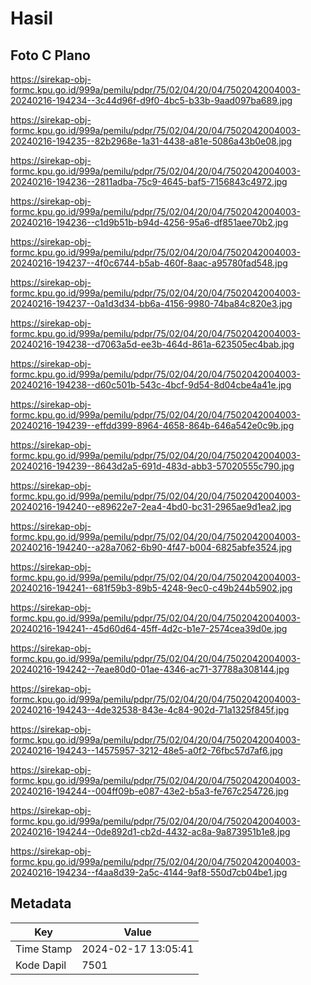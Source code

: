 # Hasil

## Foto C Plano

https://sirekap-obj-formc.kpu.go.id/999a/pemilu/pdpr/75/02/04/20/04/7502042004003-20240216-194234--3c44d96f-d9f0-4bc5-b33b-9aad097ba689.jpg

https://sirekap-obj-formc.kpu.go.id/999a/pemilu/pdpr/75/02/04/20/04/7502042004003-20240216-194235--82b2968e-1a31-4438-a81e-5086a43b0e08.jpg

https://sirekap-obj-formc.kpu.go.id/999a/pemilu/pdpr/75/02/04/20/04/7502042004003-20240216-194236--2811adba-75c9-4645-baf5-7156843c4972.jpg

https://sirekap-obj-formc.kpu.go.id/999a/pemilu/pdpr/75/02/04/20/04/7502042004003-20240216-194236--c1d9b51b-b94d-4256-95a6-df851aee70b2.jpg

https://sirekap-obj-formc.kpu.go.id/999a/pemilu/pdpr/75/02/04/20/04/7502042004003-20240216-194237--4f0c6744-b5ab-460f-8aac-a95780fad548.jpg

https://sirekap-obj-formc.kpu.go.id/999a/pemilu/pdpr/75/02/04/20/04/7502042004003-20240216-194237--0a1d3d34-bb6a-4156-9980-74ba84c820e3.jpg

https://sirekap-obj-formc.kpu.go.id/999a/pemilu/pdpr/75/02/04/20/04/7502042004003-20240216-194238--d7063a5d-ee3b-464d-861a-623505ec4bab.jpg

https://sirekap-obj-formc.kpu.go.id/999a/pemilu/pdpr/75/02/04/20/04/7502042004003-20240216-194238--d60c501b-543c-4bcf-9d54-8d04cbe4a41e.jpg

https://sirekap-obj-formc.kpu.go.id/999a/pemilu/pdpr/75/02/04/20/04/7502042004003-20240216-194239--effdd399-8964-4658-864b-646a542e0c9b.jpg

https://sirekap-obj-formc.kpu.go.id/999a/pemilu/pdpr/75/02/04/20/04/7502042004003-20240216-194239--8643d2a5-691d-483d-abb3-57020555c790.jpg

https://sirekap-obj-formc.kpu.go.id/999a/pemilu/pdpr/75/02/04/20/04/7502042004003-20240216-194240--e89622e7-2ea4-4bd0-bc31-2965ae9d1ea2.jpg

https://sirekap-obj-formc.kpu.go.id/999a/pemilu/pdpr/75/02/04/20/04/7502042004003-20240216-194240--a28a7062-6b90-4f47-b004-6825abfe3524.jpg

https://sirekap-obj-formc.kpu.go.id/999a/pemilu/pdpr/75/02/04/20/04/7502042004003-20240216-194241--681f59b3-89b5-4248-9ec0-c49b244b5902.jpg

https://sirekap-obj-formc.kpu.go.id/999a/pemilu/pdpr/75/02/04/20/04/7502042004003-20240216-194241--45d60d64-45ff-4d2c-b1e7-2574cea39d0e.jpg

https://sirekap-obj-formc.kpu.go.id/999a/pemilu/pdpr/75/02/04/20/04/7502042004003-20240216-194242--7eae80d0-01ae-4346-ac71-37788a308144.jpg

https://sirekap-obj-formc.kpu.go.id/999a/pemilu/pdpr/75/02/04/20/04/7502042004003-20240216-194243--4de32538-843e-4c84-902d-71a1325f845f.jpg

https://sirekap-obj-formc.kpu.go.id/999a/pemilu/pdpr/75/02/04/20/04/7502042004003-20240216-194243--14575957-3212-48e5-a0f2-76fbc57d7af6.jpg

https://sirekap-obj-formc.kpu.go.id/999a/pemilu/pdpr/75/02/04/20/04/7502042004003-20240216-194244--004ff09b-e087-43e2-b5a3-fe767c254726.jpg

https://sirekap-obj-formc.kpu.go.id/999a/pemilu/pdpr/75/02/04/20/04/7502042004003-20240216-194244--0de892d1-cb2d-4432-ac8a-9a873951b1e8.jpg

https://sirekap-obj-formc.kpu.go.id/999a/pemilu/pdpr/75/02/04/20/04/7502042004003-20240216-194234--f4aa8d39-2a5c-4144-9af8-550d7cb04be1.jpg


## Metadata

| Key        | Value               |
| ---------- | ------------------- |
| Time Stamp | 2024-02-17 13:05:41 |
| Kode Dapil | 7501                |




